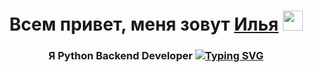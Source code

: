 <h1 align="center">Всем привет, меня зовут <a href="#" target="_blank">Илья</a> 
<img src="https://github.com/blackcater/blackcater/raw/main/images/Hi.gif" height="32"/></h1>
<h3 align="center"> Я Python Backend Developer <a href="https://git.io/typing-svg"><img src="https://readme-typing-svg.herokuapp.com?font=Apple+system&size=17&duration=4000&pause=1000&color=FFFFFF&random=false&width=435&lines=%D0%AF+Python+Backend+Developer+-+%D0%B7%D0%B0%D0%B4%D0%B0%D0%B2%D0%B0%D0%B9%D1%82%D0%B5+%D0%B2%D0%BE%D0%BF%D1%80%D0%BE%D1%81%D1%8B..." alt="Typing SVG" /></a></h3>

